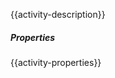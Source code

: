 {{activity-description}}

<div class="programming-sprite is-true"></div>

##### Properties

{{activity-properties}}